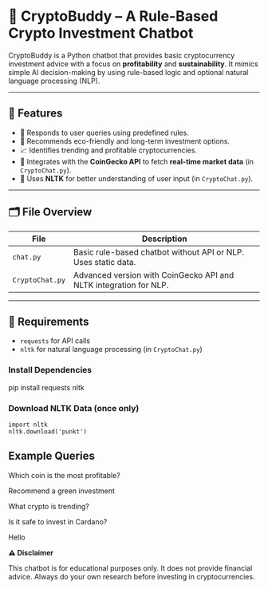 # 🧠 CryptoBuddy – A Rule-Based Crypto Investment Chatbot

CryptoBuddy is a Python chatbot that provides basic cryptocurrency investment advice with a focus on **profitability** and **sustainability**. It mimics simple AI decision-making by using rule-based logic and optional natural language processing (NLP).

---

## 🚀 Features

- 💬 Responds to user queries using predefined rules.
- 🌱 Recommends eco-friendly and long-term investment options.
- 📈 Identifies trending and profitable cryptocurrencies.
- 🔗 Integrates with the **CoinGecko API** to fetch **real-time market data** (in `CryptoChat.py`).
- 🧠 Uses **NLTK** for better understanding of user input (in `CryptoChat.py`).

---

## 🗂 File Overview

| File           | Description                                                                 |
|----------------|-----------------------------------------------------------------------------|
| `chat.py`      | Basic rule-based chatbot without API or NLP. Uses static data.              |
| `CryptoChat.py`| Advanced version with CoinGecko API and NLTK integration for NLP.           |

---

## 🔧 Requirements

- `requests` for API calls
- `nltk` for natural language processing (in `CryptoChat.py`)

### Install Dependencies
  pip install requests nltk

### Download NLTK Data (once only)
    import nltk
    nltk.download('punkt')

## Example Queries

Which coin is the most profitable?

Recommend a green investment

What crypto is trending?

Is it safe to invest in Cardano?

Hello

**⚠️ Disclaimer**

This chatbot is for educational purposes only. It does not provide financial advice. Always do your own research before investing in cryptocurrencies.
